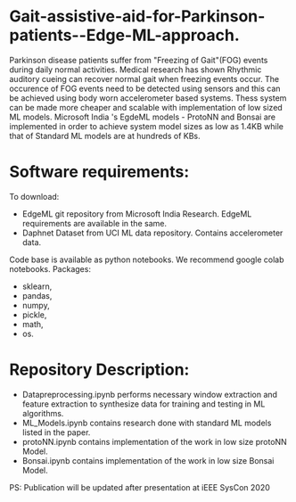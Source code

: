 # Gait-assistive-aid-for-Parkinson-patients--Edge-ML-approach.
Parkinson disease patients suffer from "Freezing of Gait"(FOG)  events during daily normal activities. Medical research has shown Rhythmic auditory cueing can recover normal gait when freezing events occur. The occurence of FOG events need to be detected using sensors and this can be achieved using body worn accelerometer based systems. Thess system can be made more cheaper and scalable with implementation of low sized ML models. Microsoft India 's EgdeML models - ProtoNN and Bonsai are implemented in order to achieve system model sizes as low as 1.4KB while that of Standard ML models are at hundreds of KBs. 

# Software requirements: 
To download: 
 - EdgeML git repository from Microsoft India Research. EdgeML requirements are available in the same.
 - Daphnet Dataset from UCI ML data repository. Contains accelerometer data.

Code base is available as python notebooks. We recommend google colab notebooks.
Packages:
 - sklearn,
 - pandas,
 - numpy,
 - pickle,
 - math, 
 - os.

# Repository Description: 
  - Datapreprocessing.ipynb performs necessary window extraction and feature extraction to synthesize data for training and testing in ML algorithms.
  - ML_Models.ipynb contains research done with standard ML models listed in the paper.
  - protoNN.ipynb contains implementation of the work in low size protoNN Model.
  - Bonsai.ipynb contains implementation of the work in low size Bonsai Model.

PS: Publication will be updated after presentation at iEEE SysCon 2020
